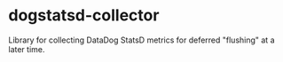 # dogstatsd-collector
Library for collecting DataDog StatsD metrics for deferred "flushing" at a later time.

